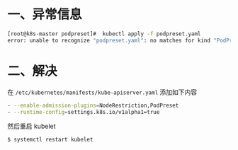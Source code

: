 





# 一、异常信息
```bash
[root@k8s-master podpreset]#  kubectl apply -f podpreset.yaml
error: unable to recognize "podpreset.yaml": no matches for kind "PodPreset" in version "settings.k8s.io/v1alpha1"
```

# 二、解决
在 `/etc/kubernetes/manifests/kube-apiserver.yaml` 添加如下内容
```bash
- --enable-admission-plugins=NodeRestriction,PodPreset
- --runtime-config=settings.k8s.io/v1alpha1=true
```
然后重启 kubelet
```bash
$ systemctl restart kubelet
```